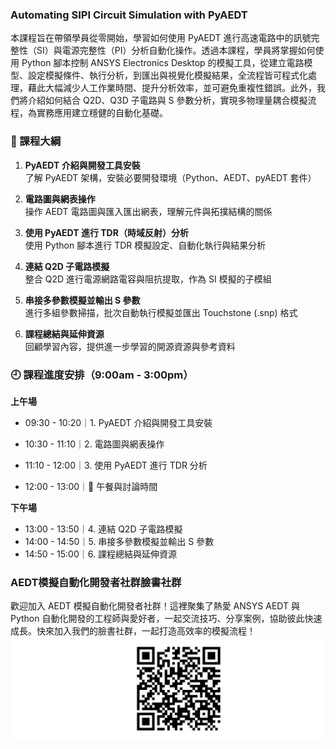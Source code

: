 ### Automating SIPI Circuit Simulation with PyAEDT


本課程旨在帶領學員從零開始，學習如何使用 PyAEDT 進行高速電路中的訊號完整性（SI）與電源完整性（PI）分析自動化操作。透過本課程，學員將掌握如何使用 Python 腳本控制 ANSYS Electronics Desktop 的模擬工具，從建立電路模型、設定模擬條件、執行分析，到匯出與視覺化模擬結果，全流程皆可程式化處理，藉此大幅減少人工作業時間、提升分析效率，並可避免重複性錯誤。此外，我們將介紹如何結合 Q2D、Q3D 子電路與 S 參數分析，實現多物理量耦合模擬流程，為實務應用建立穩健的自動化基礎。


### 🧭 課程大綱

1. **PyAEDT 介紹與開發工具安裝**  
了解 PyAEDT 架構，安裝必要開發環境（Python、AEDT、pyAEDT 套件）

2. **電路圖與網表操作**  
操作 AEDT 電路圖與匯入匯出網表，理解元件與拓撲結構的關係

3. **使用 PyAEDT 進行 TDR（時域反射）分析**  
使用 Python 腳本進行 TDR 模擬設定、自動化執行與結果分析

4. **連結 Q2D 子電路模擬**  
整合 Q2D 進行電源網路電容與阻抗提取，作為 SI 模擬的子模組

5. **串接多參數模擬並輸出 S 參數**  
進行多組參數掃描，批次自動執行模擬並匯出 Touchstone (.snp) 格式

6. **課程總結與延伸資源**  
回顧學習內容，提供進一步學習的開源資源與參考資料


### 🕘 課程進度安排（9:00am - 3:00pm）

**上午場**

- 09:30 - 10:20｜1. PyAEDT 介紹與開發工具安裝
- 10:30 - 11:10｜2. 電路圖與網表操作
- 11:10 - 12:00｜3. 使用 PyAEDT 進行 TDR 分析

- 12:00 - 13:00｜🍱 午餐與討論時間

**下午場**
- 13:00 - 13:50｜4. 連結 Q2D 子電路模擬
- 14:00 - 14:50｜5. 串接多參數模擬並輸出 S 參數
- 14:50 - 15:00｜6. 課程總結與延伸資源

### AEDT模擬自動化開發者社群臉書社群
歡迎加入 AEDT 模擬自動化開發者社群！這裡聚集了熱愛 ANSYS AEDT 與 Python 自動化開發的工程師與愛好者，一起交流技巧、分享案例，協助彼此快速成長。快來加入我們的臉書社群，一起打造高效率的模擬流程！
![Facebook_PyAEDT_QR](/assets/Facebook_PyAEDT_QR.png)